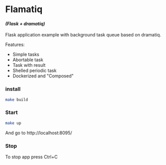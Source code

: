 # Flamatiq

#### _(Flask + dramatiq)_

Flask application example with background task queue based on dramatiq.

Features:

- Simple tasks
- Abortable task
- Task with result
- Shelled periodic task
- Dockerized and "Composed"

### install

```bash
make build
```

### Start

```bash
make up
```
And go to http://localhost:8095/

### Stop

To stop app press Ctrl+C
